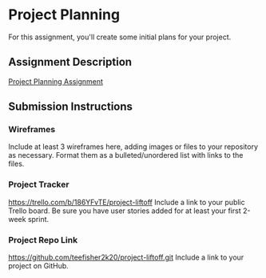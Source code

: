 # Project Planning
For this assignment, you'll create some initial plans for your project.

## Assignment Description
[Project Planning Assignment](https://education.launchcode.org/liftoff/modules/assignments/project-planning)

## Submission Instructions

### Wireframes

Include at least 3 wireframes here, adding images or files to your repository as necessary. Format them as a bulleted/unordered list with links to the files.

### Project Tracker
https://trello.com/b/186YFvTE/project-liftoff
Include a link to your public Trello board. Be sure you have user stories added for at least your first 2-week sprint.

### Project Repo Link

https://github.com/teefisher2k20/project-liftoff.git
Include a link to your project on GitHub.
